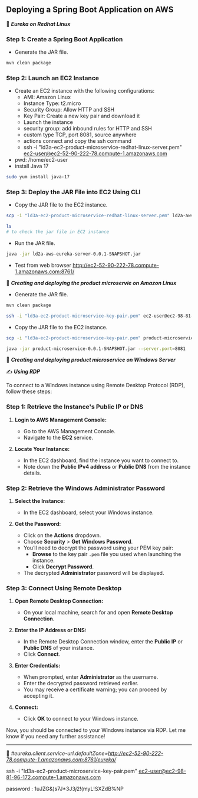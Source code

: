 ## Deploying a Spring Boot Application on AWS

:beginner: _**Eureka on Redhat Linux**_  

<!-- Property for eureka server client -->


### Step 1: Create a Spring Boot Application
- Generate the JAR file.
```sh
mvn clean package
```

### Step 2: Launch an EC2 Instance
- Create an EC2 instance with the following configurations:
  - AMI: Amazon Linux 
  - Instance Type: t2.micro
  - Security Group: Allow HTTP and SSH
  - Key Pair: Create a new key pair and download it
  - Launch the instance
  - security group: add inbound rules for HTTP and SSH
  - custom type TCP, port 8081, source anywhere
  - actions connect and copy the ssh command
  - ssh -i "ld3a-ec2-product-microservice-redhat-linux-server.pem" ec2-user@ec2-52-90-222-78.compute-1.amazonaws.com
- pwd: /home/ec2-user
- install Java 17
```sh
sudo yum install java-17
```

### Step 3: Deploy the JAR File into EC2 Using CLI

- Copy the JAR file to the EC2 instance.
```sh
scp -i "ld3a-ec2-product-microservice-redhat-linux-server.pem" ld2a-aws-eureka-server-0.0.1-SNAPSHOT.jar ec2-user@ec2-52-90-222-78.compute-1.amazonaws.com:/home/ec2-user
```
```sh
ls
# to check the jar file in EC2 instance
```
- Run the JAR file.

```sh
java -jar ld2a-aws-eureka-server-0.0.1-SNAPSHOT.jar
```
- Test from web browser
http://ec2-52-90-222-78.compute-1.amazonaws.com:8761/

:beginner: _**Creating and deploying the product microservie on Amazon Linux**_  
- Generate the JAR file.
```sh
mvn clean package
```
```sh
ssh -i "ld3a-ec2-product-microservice-key-pair.pem" ec2-user@ec2-98-81-96-172.compute-1.amazonaws.com
```
- Copy the JAR file to the EC2 instance.
```sh
scp -i "ld3a-ec2-product-microservice-key-pair.pem" product-microservice-0.0.1-SNAPSHOT.jar ec2-user@ec2-98-81-96-172.compute-1.amazonaws.com:/home/ec2-user
```
```sh
java -jar product-microservice-0.0.1-SNAPSHOT.jar --server.port=8081
```

:beginner: _**Creating and deploying product microservice on Windows Server**_  

:writing_hand: **_Using RDP_**  


To connect to a Windows instance using Remote Desktop Protocol (RDP), follow these steps:

### Step 1: Retrieve the Instance's Public IP or DNS
1. **Login to AWS Management Console:**
   - Go to the AWS Management Console.
   - Navigate to the **EC2** service.

2. **Locate Your Instance:**
   - In the EC2 dashboard, find the instance you want to connect to.
   - Note down the **Public IPv4 address** or **Public DNS** from the instance details.

### Step 2: Retrieve the Windows Administrator Password
1. **Select the Instance:**
   - In the EC2 dashboard, select your Windows instance.

2. **Get the Password:**
   - Click on the **Actions** dropdown.
   - Choose **Security** > **Get Windows Password**.
   - You’ll need to decrypt the password using your PEM key pair:
     - **Browse** to the key pair `.pem` file you used when launching the instance.
     - Click **Decrypt Password**.
   - The decrypted **Administrator** password will be displayed.

### Step 3: Connect Using Remote Desktop
1. **Open Remote Desktop Connection:**
   - On your local machine, search for and open **Remote Desktop Connection**.

2. **Enter the IP Address or DNS:**
   - In the Remote Desktop Connection window, enter the **Public IP** or **Public DNS** of your instance.
   - Click **Connect**.

3. **Enter Credentials:**
   - When prompted, enter **Administrator** as the username.
   - Enter the decrypted password retrieved earlier.
   - You may receive a certificate warning; you can proceed by accepting it.

4. **Connect:**
   - Click **OK** to connect to your Windows instance.

Now, you should be connected to your Windows instance via RDP. Let me know if you need any further assistance!  

-------------------------------

:loudspeaker: *#eureka.client.service-url.defaultZone=http://ec2-52-90-222-78.compute-1.amazonaws.com:8761/eureka/*  

ssh -i "ld3a-ec2-product-microservice-key-pair.pem" ec2-user@ec2-98-81-96-172.compute-1.amazonaws.com


password : 1uJZG&)s7J*3J$3j2!($myL!SXZdB%NP
